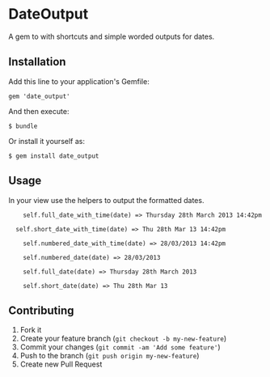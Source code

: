 # DateOutput

A gem to with shortcuts and simple worded outputs for dates.

## Installation

Add this line to your application's Gemfile:

    gem 'date_output'

And then execute:

    $ bundle

Or install it yourself as:

    $ gem install date_output

## Usage

In your view use the helpers to output the formatted dates.
	
		self.full_date_with_time(date) => Thursday 28th March 2013 14:42pm

	  self.short_date_with_time(date) => Thu 28th Mar 13 14:42pm
	  
		self.numbered_date_with_time(date) => 28/03/2013 14:42pm
	   
		self.numbered_date(date) => 28/03/2013
	  
		self.full_date(date) => Thursday 28th March 2013
	  
		self.short_date(date) => Thu 28th Mar 13

## Contributing

1. Fork it
2. Create your feature branch (`git checkout -b my-new-feature`)
3. Commit your changes (`git commit -am 'Add some feature'`)
4. Push to the branch (`git push origin my-new-feature`)
5. Create new Pull Request
